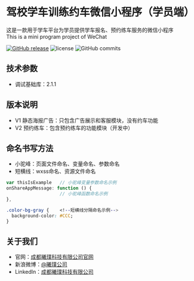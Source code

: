 # 驾校学车训练约车微信小程序（学员端）
这是一款用于学车平台为学员提供学车报名、预约练车服务的微信小程序  
This is a mini program project of WeChat  

[![GitHub release](https://img.shields.io/github/release/EpearthLtd/aganWeixing.svg)](/releases)
![license](https://img.shields.io/github/license/EpearthLtd/aganWeixing.svg)
![GitHub commits](https://img.shields.io/github/commits-since/EpearthLtd/aganWeixing/1.0.1.102Release.svg)


## 技术参数
* 调试基础库：2.1.1

## 版本说明
* V1 静态海报广告：只包含广告展示和客服模块，没有约车功能
* V2 预约练车：包含预约练车的功能模块（开发中）

## 命名书写方法
* 小驼峰：页面文件命名、变量命名、参数命名
* 短横线：wxss命名、资源文件命名
```JavaScript
var thisIsExample   // 小驼峰变量参数命名示例
onShareAppMessage: function () {
                    // 小驼峰函数命名示例
},
```
```CSS
.color-bg-gray {    <!--短横线分隔命名示例-->
  background-color: #CCC;
}
```

## 关于我们
* 官网：[成都曦璞科技有限公司官网](http://www.epearth.com)
* 新浪微博：[@曦璞公司](https://weibo.com/xipugongsi)
* LinkedIn：[成都曦璞科技有限公司](http://www.linkedin.com/company/%E6%88%90%E9%83%BD%E6%9B%A6%E7%92%9E%E7%A7%91%E6%8A%80%E6%9C%89%E9%99%90%E5%85%AC%E5%8F%B8/)
